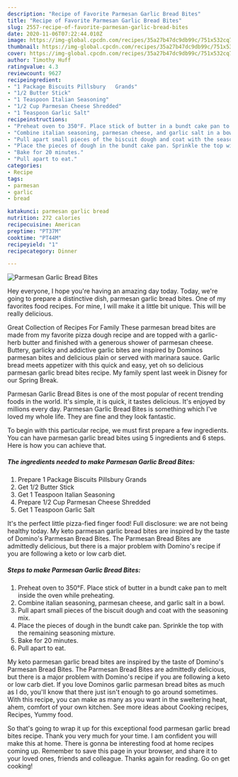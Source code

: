 ```yaml
---
description: "Recipe of Favorite Parmesan Garlic Bread Bites"
title: "Recipe of Favorite Parmesan Garlic Bread Bites"
slug: 2557-recipe-of-favorite-parmesan-garlic-bread-bites
date: 2020-11-06T07:22:44.010Z
image: https://img-global.cpcdn.com/recipes/35a27b47dc9db99c/751x532cq70/parmesan-garlic-bread-bites-recipe-main-photo.jpg
thumbnail: https://img-global.cpcdn.com/recipes/35a27b47dc9db99c/751x532cq70/parmesan-garlic-bread-bites-recipe-main-photo.jpg
cover: https://img-global.cpcdn.com/recipes/35a27b47dc9db99c/751x532cq70/parmesan-garlic-bread-bites-recipe-main-photo.jpg
author: Timothy Huff
ratingvalue: 4.3
reviewcount: 9627
recipeingredient:
- "1 Package Biscuits Pillsbury   Grands"
- "1/2 Butter Stick"
- "1 Teaspoon Italian Seasoning"
- "1/2 Cup Parmesan Cheese Shredded"
- "1 Teaspoon Garlic Salt"
recipeinstructions:
- "Preheat oven to 350°F. Place stick of butter in a bundt cake pan to melt inside the oven while preheating."
- "Combine italian seasoning, parmesan cheese, and garlic salt in a bowl."
- "Pull apart small pieces of the biscuit dough and coat with the seasoning mix."
- "Place the pieces of dough in the bundt cake pan. Sprinkle the top with the remaining seasoning mixture."
- "Bake for 20 minutes."
- "Pull apart to eat."
categories:
- Recipe
tags:
- parmesan
- garlic
- bread

katakunci: parmesan garlic bread 
nutrition: 272 calories
recipecuisine: American
preptime: "PT37M"
cooktime: "PT44M"
recipeyield: "1"
recipecategory: Dinner

---
```



![Parmesan Garlic Bread Bites](https://img-global.cpcdn.com/recipes/35a27b47dc9db99c/751x532cq70/parmesan-garlic-bread-bites-recipe-main-photo.jpg)

Hey everyone, I hope you're having an amazing day today. Today, we're going to prepare a distinctive dish, parmesan garlic bread bites. One of my favorites food recipes. For mine, I will make it a little bit unique. This will be really delicious.

Great Collection of Recipes For Family These parmesan bread bites are made from my favorite pizza dough recipe and are topped with a garlic-herb butter and finished with a generous shower of parmesan cheese. Buttery, garlicky and addictive garlic bites are inspired by Dominos parmesan bites and delicious plain or served with marinara sauce. Garlic bread meets appetizer with this quick and easy, yet oh so delicious parmesan garlic bread bites recipe. My family spent last week in Disney for our Spring Break.

Parmesan Garlic Bread Bites is one of the most popular of recent trending foods in the world. It's simple, it is quick, it tastes delicious. It's enjoyed by millions every day. Parmesan Garlic Bread Bites is something which I've loved my whole life. They are fine and they look fantastic.


To begin with this particular recipe, we must first prepare a few ingredients. You can have parmesan garlic bread bites using 5 ingredients and 6 steps. Here is how you can achieve that.

<!--inarticleads1-->

##### The ingredients needed to make Parmesan Garlic Bread Bites:

1. Prepare 1 Package Biscuits Pillsbury   Grands
1. Get 1/2 Butter Stick
1. Get 1 Teaspoon Italian Seasoning
1. Prepare 1/2 Cup Parmesan Cheese Shredded
1. Get 1 Teaspoon Garlic Salt


It&#39;s the perfect little pizza-fied finger food! Full disclosure: we are not being healthy today. My keto parmesan garlic bread bites are inspired by the taste of Domino&#39;s Parmesan Bread Bites. The Parmesan Bread Bites are admittedly delicious, but there is a major problem with Domino&#39;s recipe if you are following a keto or low carb diet. 

<!--inarticleads2-->

##### Steps to make Parmesan Garlic Bread Bites:

1. Preheat oven to 350°F. Place stick of butter in a bundt cake pan to melt inside the oven while preheating.
1. Combine italian seasoning, parmesan cheese, and garlic salt in a bowl.
1. Pull apart small pieces of the biscuit dough and coat with the seasoning mix.
1. Place the pieces of dough in the bundt cake pan. Sprinkle the top with the remaining seasoning mixture.
1. Bake for 20 minutes.
1. Pull apart to eat.


My keto parmesan garlic bread bites are inspired by the taste of Domino&#39;s Parmesan Bread Bites. The Parmesan Bread Bites are admittedly delicious, but there is a major problem with Domino&#39;s recipe if you are following a keto or low carb diet. If you love Dominos garlic parmesan bread bites as much as I do, you&#39;ll know that there just isn&#39;t enough to go around sometimes. With this recipe, you can make as many as you want in the sweltering heat, ahem, comfort of your own kitchen. See more ideas about Cooking recipes, Recipes, Yummy food. 

So that's going to wrap it up for this exceptional food parmesan garlic bread bites recipe. Thank you very much for your time. I am confident you will make this at home. There is gonna be interesting food at home recipes coming up. Remember to save this page in your browser, and share it to your loved ones, friends and colleague. Thanks again for reading. Go on get cooking!
